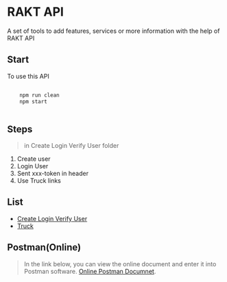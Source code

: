 # RAKT API

A set of tools to add features, services or more information with the help of RAKT API

## Start
To use this API

```sh
	
	npm run clean
    npm start
	
```

## Steps
> in Create Login Verify User folder
1. Create user
3. Login User
4. Sent xxx-token in header
5. Use Truck links

## List
- [Create Login Verify User](./Create_Login_Verify_User)
- [Truck](./Truck)

## Postman(Online)
>In the link below, you can view the online document and enter it into Postman software.
[Online Postman Documnet](https://documenter.getpostman.com/view/).